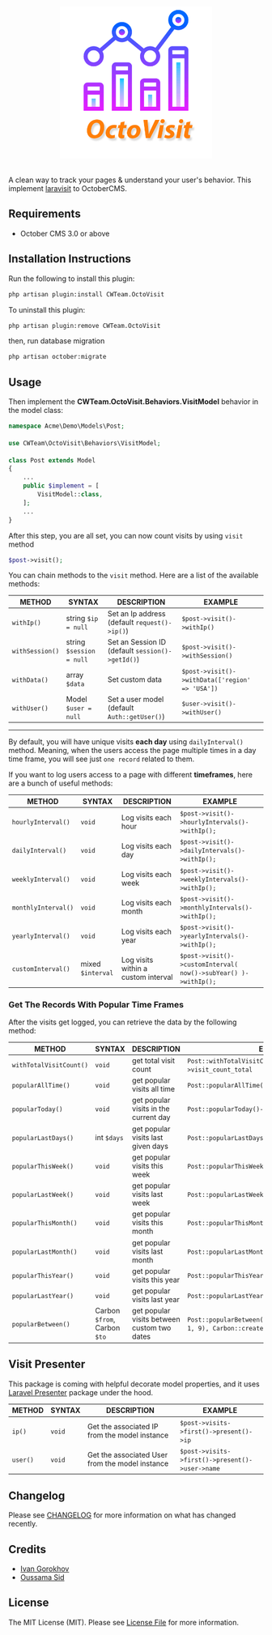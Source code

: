 <p align="center">
    <img src="logo.png" alt="Octovisit Logo" width="300">
    <br><br>
</p>

A clean way to track your pages & understand your user's behavior. This implement [laravisit](https://github.com/coderflexx/laravisit) to OctoberCMS.

## Requirements

- October CMS 3.0 or above

## Installation Instructions

Run the following to install this plugin:

```bash
php artisan plugin:install CWTeam.OctoVisit
```

To uninstall this plugin:

```bash
php artisan plugin:remove CWTeam.OctoVisit
```

then, run database migration
```bash
php artisan october:migrate
```


## Usage

Then implement the **CWTeam.OctoVisit.Behaviors.VisitModel** behavior in the model class:

```php
namespace Acme\Demo\Models\Post;

use CWTeam\OctoVisit\Behaviors\VisitModel;

class Post extends Model
{
    ...
    public $implement = [
        VisitModel::class,
    ];
    ...
}
```
After this step, you are all set, you can now count visits by using `visit` method

```php
$post->visit();
```

You can chain methods to the `visit` method. Here are a list of the available methods:

| METHOD      | SYNTAX      | DESCRIPTION                                      | EXAMPLE     |
| ----------- | ----------- |--------------------------------------------------| ----------- |
| `withIp()`      | string `$ip = null`       | Set an Ip address (default `request()->ip()`)    | `$post->visit()->withIp()`       |
| `withSession()` | string `$session = null` | Set an Session ID (default `session()->getId()`) | `$post->visit()->withSession()` |
|`withData()` | array `$data` | Set custom data                                  | `$post->visit()->withData(['region' => 'USA'])` |
| `withUser()` | Model `$user = null` | Set a user model (default `Auth::getUser()`)     | `$user->visit()->withUser()` |

---

By default, you will have unique visits __each day__ using `dailyInterval()` method. Meaning, when the users access the page multiple times in a day time frame, you will see just `one record` related to them.

If you want to log users access to a page with different __timeframes__, here are a bunch of useful methods:

| METHOD      | SYNTAX      | DESCRIPTION | EXAMPLE     |
| ----------- | ----------- | ----------- | ----------- |
| `hourlyInterval()` | `void` | Log visits each hour | `$post->visit()->hourlyIntervals()->withIp();` |
| `dailyInterval()` | `void` | Log visits each day | `$post->visit()->dailyIntervals()->withIp();` |
| `weeklyInterval()` | `void` | Log visits each week | `$post->visit()->weeklyIntervals()->withIp();` |
| `monthlyInterval()` | `void` | Log visits each month | `$post->visit()->monthlyIntervals()->withIp();` |
| `yearlyInterval()` | `void` | Log visits each year | `$post->visit()->yearlyIntervals()->withIp();` |
| `customInterval()` | mixed `$interval` | Log visits within a custom interval | `$post->visit()->customInterval( now()->subYear() )->withIp();` |

### Get The Records With Popular Time Frames
After the visits get logged, you can retrieve the data by the following method:

| METHOD      | SYNTAX      | DESCRIPTION | EXAMPLE     |
| ----------- | ----------- | ----------- | ----------- |
| `withTotalVisitCount()` | `void` | get total visit count | `Post::withTotalVisitCount()->first()->visit_count_total` |
| `popularAllTime()` | `void` | get popular visits all time | `Post::popularAllTime()->get()` |
| `popularToday()` | `void` | get popular visits in the current day | `Post::popularToday()->get()` |
| `popularLastDays()` | int `$days` | get popular visits last given days | `Post::popularLastDays(10)->get()` |
| `popularThisWeek()` | `void` | get popular visits this week | `Post::popularThisWeek()->get()` |
| `popularLastWeek()` | `void` | get popular visits last week | `Post::popularLastWeek()->get()` |
| `popularThisMonth()` | `void` | get popular visits this month | `Post::popularThisMonth()->get()` |
| `popularLastMonth()` | `void` | get popular visits last month | `Post::popularLastMonth()->get()` |
| `popularThisYear()` | `void` | get popular visits this year | `Post::popularThisYear()->get()` |
| `popularLastYear()` | `void` | get popular visits last year | `Post::popularLastYear()->get()` |
| `popularBetween()` | Carbon `$from`, Carbon `$to` | get popular visits between custom two dates | `Post::popularBetween(Carbon::createFromDate(2019, 1, 9), Carbon::createFromDat(2022, 1, 3))->get();` |

## Visit Presenter
This package is coming with helpful decorate model properties, and it uses [Laravel Presenter](https://github.com/coderflexx/laravel-presenter) package under the hood.

| METHOD      | SYNTAX      | DESCRIPTION | EXAMPLE     |
| ----------- | ----------- | ----------- | ----------- |
| `ip()` | `void` | Get the associated IP from the model instance | `$post->visits->first()->present()->ip`|
| `user()` | `void` | Get the associated User from the model instance | `$post->visits->first()->present()->user->name`|

## Changelog

Please see [CHANGELOG](CHANGELOG.md) for more information on what has changed recently.

## Credits

- [Ivan Gorokhov](https://github.com/dead23angel)
- [Oussama Sid](https://github.com/ousid)

## License

The MIT License (MIT). Please see [License File](LICENSE.md) for more information.
